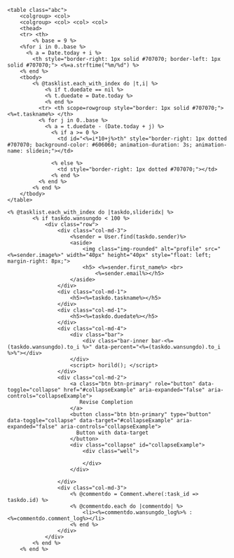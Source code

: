<style>
		abc, tr, td{
			border-bottom: 2px solid #707070;
		}
		abc, th {
    	height: 30px;
		}
		abc{
			 margin=10px;
		}

		@keyframes slidein {
		  from {
		    background-color: white;
		  }
		
		  to {
		    background-color: #606060;
		  }
		}
	</style>
	<table class="abc">
		<colgroup> <col>
		<colgroup> <col> <col> <col>
		<thead>
	 	<tr> <th>
	 		<% base = 9 %>
		<%for i in 0..base %>
		  <% a = Date.today + i %>
		 	<th style="border-right: 1px solid #707070; border-left: 1px solid #707070;"> <%=a.strftime("%m/%d") %>
		<% end %>
		<tbody>
			<% @tasklist.each_with_index do |t,i| %>
				<% if t.duedate == nil %>
				<% t.duedate = Date.today %>
				<% end %>
			  <tr> <th scope=rowgroup style="border: 1px solid #707070;"> <%=t.taskname%> </th>
			  <% for j in 0..base %>
			  	<% a = t.duedate - (Date.today + j) %>
				  <% if a >= 0 %>
				  	<td id="<%=i*10+j%>th" style="border-right: 1px dotted #707070; background-color: #606060; animation-duration: 3s; animation-name: slidein;"></td>
				  	
				  <% else %>
				  	<td style="border-right: 1px dotted #707070;"></td>
				  <% end %>
			  <% end %>
			<% end %>
		</tbody>
	</table>
	
	<% @tasklist.each_with_index do |taskdo,slideridx| %>
			<% if taskdo.wansungdo < 100 %>
  			  	<div class="row">
					<div class="col-md-3">
				    	<%sender = User.find(taskdo.sender)%>
					    <aside>
					    	<img class="img-rounded" alt="profile" src="<%=sender.image%>" width="40px" height="40px" style="float: left; margin-right: 8px;">
						    <h5> <%=sender.first_name%> <br>
						    	<%=sender.email%></h5>
				    	</aside>
				    </div>
				    <div class="col-md-1">
					    <h5><%=taskdo.taskname%></h5>
			 		</div>
					<div class="col-md-1">
					    <h5><%=taskdo.duedate%></h5>
					</div>
					<div class="col-md-4">
						<div class="bar">
						  	<div class="bar-inner bar-<%=(taskdo.wansungdo).to_i %>" data-percent="<%=(taskdo.wansungdo).to_i %>%"></div>
						</div>
						<script> horild(); </script>
					</div>
					<div class="col-md-2">
						<a class="btn btn-primary" role="button" data-toggle="collapse" href="#collapseExample" aria-expanded="false" aria-controls="collapseExample">
						   Revise Completion
						</a>
						<button class="btn btn-primary" type="button" data-toggle="collapse" data-target="#collapseExample" aria-expanded="false" aria-controls="collapseExample">
						  Button with data-target
						</button>
						<div class="collapse" id="collapseExample">
							<div class="well">
								
							</div>
						</div>
					    
				    </div>
					<div class="col-md-3">
						<% @commentdo = Comment.where(:task_id => taskdo.id) %>
						<% @commentdo.each do |commentdo| %>
							<li><%=commentdo.wansungdo_log%>% : <%=commentdo.comment_log%></li>
						<% end %>
					</div>
				</div>
			<% end %>
		<% end %>